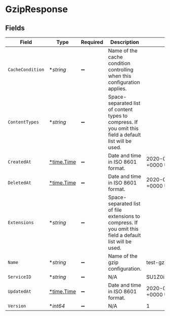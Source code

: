 # GzipResponse


## Fields

| Field                                                                                                    | Type                                                                                                     | Required                                                                                                 | Description                                                                                              | Example                                                                                                  |
| -------------------------------------------------------------------------------------------------------- | -------------------------------------------------------------------------------------------------------- | -------------------------------------------------------------------------------------------------------- | -------------------------------------------------------------------------------------------------------- | -------------------------------------------------------------------------------------------------------- |
| `CacheCondition`                                                                                         | **string*                                                                                                | :heavy_minus_sign:                                                                                       | Name of the cache condition controlling when this configuration applies.                                 | <nil>                                                                                                    |
| `ContentTypes`                                                                                           | **string*                                                                                                | :heavy_minus_sign:                                                                                       | Space-separated list of content types to compress. If you omit this field a default list will be used.   |                                                                                                          |
| `CreatedAt`                                                                                              | [*time.Time](https://pkg.go.dev/time#Time)                                                               | :heavy_minus_sign:                                                                                       | Date and time in ISO 8601 format.                                                                        | 2020-04-09 18:14:30 +0000 UTC                                                                            |
| `DeletedAt`                                                                                              | [*time.Time](https://pkg.go.dev/time#Time)                                                               | :heavy_minus_sign:                                                                                       | Date and time in ISO 8601 format.                                                                        | 2020-04-09 18:14:30 +0000 UTC                                                                            |
| `Extensions`                                                                                             | **string*                                                                                                | :heavy_minus_sign:                                                                                       | Space-separated list of file extensions to compress. If you omit this field a default list will be used. |                                                                                                          |
| `Name`                                                                                                   | **string*                                                                                                | :heavy_minus_sign:                                                                                       | Name of the gzip configuration.                                                                          | test-gzip                                                                                                |
| `ServiceID`                                                                                              | **string*                                                                                                | :heavy_minus_sign:                                                                                       | N/A                                                                                                      | SU1Z0isxPaozGVKXdv0eY                                                                                    |
| `UpdatedAt`                                                                                              | [*time.Time](https://pkg.go.dev/time#Time)                                                               | :heavy_minus_sign:                                                                                       | Date and time in ISO 8601 format.                                                                        | 2020-04-09 18:14:30 +0000 UTC                                                                            |
| `Version`                                                                                                | **int64*                                                                                                 | :heavy_minus_sign:                                                                                       | N/A                                                                                                      | 1                                                                                                        |